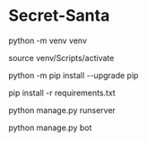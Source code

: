 # Secret-Santa

python -m venv venv

source venv/Scripts/activate

python -m pip install --upgrade pip

pip install -r requirements.txt

<!-- Для запуска проекта выполните следующую команду -->
python manage.py runserver

<!-- Для запуска бота выполните следующую команду -->
python manage.py bot